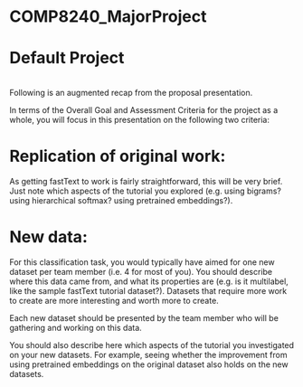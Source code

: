 # COMP8240_MajorProject

# Default Project
<br>
Following is an augmented recap from the proposal presentation.

In terms of the Overall Goal and Assessment Criteria for the project as a whole, you will focus in this presentation on the following two criteria:

# Replication of original work: 
As getting fastText to work is fairly straightforward, this will be very brief.  Just note which aspects of the tutorial you explored (e.g. using bigrams? using hierarchical softmax? using pretrained embeddings?).

# New data: 
For this classification task, you would typically have aimed for one new dataset per team member (i.e. 4 for most of you).  You should describe where this data came from, and what its properties are (e.g. is it multilabel, like the sample fastText tutorial dataset?).  Datasets that require more work to create are more interesting and worth more to create. 

Each new dataset should be presented by the team member who will be gathering and working on this data.

You should also describe here which aspects of the tutorial you investigated on your new datasets.  For example, seeing whether the improvement from using pretrained embeddings on the original dataset also holds on the new datasets.
